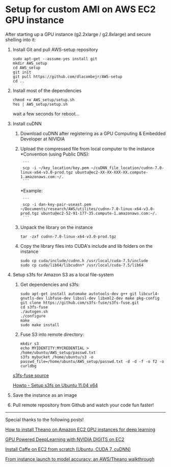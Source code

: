 #  Setup for custom AMI on AWS EC2 GPU instance

After starting up a GPU instance (g2.2xlarge / g2.8xlarge) and secure shelling into it:

1. Install Git and pull AWS-setup repository

	```
	sudo apt-get --assume-yes install git
	mkdir AWS_setup
	cd AWS_setup
	git init
	git pull https://github.com/dlacombejr/AWS-setup
	cd ..
	```

2. Install most of the dependencies

	```
	chmod +x AWS_setup/setup.sh
	Yes | AWS_setup/setup.sh
	```

    wait a few seconds for reboot...

3. Install cuDNN 
	    
	1. Download cuDNN after registering as a GPU Computing & Embedded Developer at NIVIDIA
	2. Upload the compressed file from local computer to the instance
		*Convention (using Public DNS):

			```
			scp -i ~/key_location/key.pem ~/cuDNN_file_location/cudnn-7.0-linux-x64-v3.0-prod.tgz ubuntu@ec2-XX-XX-XXX-XX.compute-1.amazonaws.com:~/.
			```

		*Example:

			```
			scp -i dan-key-pair-useast.pem ~/Documents/research/AWS/utilites/cudnn-7.0-linux-x64-v3.0-prod.tgz ubuntu@ec2-52-91-177-35.compute-1.amazonaws.com:~/.
			```

	3. Unpack the library on the instance

		```
		tar -zxf cudnn-7.0-linux-x64-v3.0-prod.tgz
		```

	4. Copy the library files into CUDA's include and lib folders on the instance

		```
		sudo cp cuda/include/cudnn.h /usr/local/cuda-7.5/include
		sudo cp cuda/lib64/libcudnn* /usr/local/cuda-7.5/lib64
		```

4. Setup s3fs for Amazon S3 as a local file-system

	1. Get dependencies and s3fs:

		```
		sudo apt-get install automake autotools-dev g++ git libcurl4-gnutls-dev libfuse-dev libssl-dev libxml2-dev make pkg-config
		git clone https://github.com/s3fs-fuse/s3fs-fuse.git
		cd s3fs-fuse
		./autogen.sh
		./configure
		make
		sudo make install
		```

	2. Fuse S3 into remote directory:
		```
		mkdir s3
		echo MYIDENTITY:MYCREDENTIAL > /home/ubuntu/AWS_setup/passwd.txt
		s3fs mybucket /home/ubuntu/s3 -o passwd_file=/home/ubuntu/AWS_setup/passwd.txt -d -d -f -o f2 -o curldbg
		```

	[s3fs-fuse source](https://github.com/s3fs-fuse/s3fs-fuse/wiki/Installation-Notes)
	
	[Howto - Setup s3fs on Ubuntu 11.04 x64](http://www.pophams.com/blog/howto-setups3fsonubuntu1104x64)

5. Save the instance as an image

6. Pull remote repository from Github and watch your code fun faster!

---

Special thanks to the following posts!
	
[How to install Theano on Amazon EC2 GPU instances for deep learning](http://markus.com/install-theano-on-aws/)

[GPU Powered DeepLearning with NVIDIA DIGITS on EC2](http://www.joyofdata.de/blog/gpu-powered-deeplearning-with-nvidia-digits/)

[Install Caffe on EC2 from scratch (Ubuntu, CUDA 7, cuDNN)](https://github.com/BVLC/caffe/wiki/Install-Caffe-on-EC2-from-scratch-(Ubuntu,-CUDA-7,-cuDNN))

[From instance launch to model accuracy: an AWS/Theano walkthrough](http://blog.eduardovalle.com/2015/08/07/aws-theano-walkthrough/)